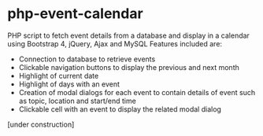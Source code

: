 # php-event-calendar
PHP script to fetch event details from a database and display in a calendar using Bootstrap 4, jQuery, Ajax and MySQL
Features included are:
- Connection to database to retrieve events
- Clickable navigation buttons to display the previous and next month
- Highlight of current date
- Highlight of days with an event
- Creation of modal dialogs for each event to contain details of event such as topic, location and start/end time
- Clickable cell with an event to display the related modal dialog

[under construction]

